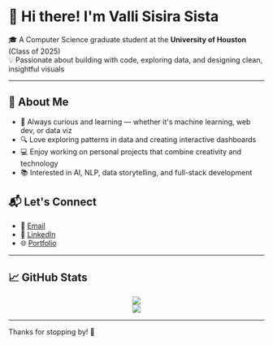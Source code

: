 # 👋 Hi there! I'm Valli Sisira Sista

🎓 A Computer Science graduate student at the **University of Houston** (Class of 2025)  
💡 Passionate about building with code, exploring data, and designing clean, insightful visuals

---

## 🌟 About Me

- 🧠 Always curious and learning — whether it's machine learning, web dev, or data viz
- 🔍 Love exploring patterns in data and creating interactive dashboards
- 💻 Enjoy working on personal projects that combine creativity and technology
- 📚 Interested in AI, NLP, data storytelling, and full-stack development


## 📬 Let's Connect

- 📧 [Email](mailto:svallisisira@gmail.com)  
- 💼 [LinkedIn](https://www.linkedin.com/in/valli-sisira-sista-52882a237/)  
- 🌐 [Portfolio](#)

---

## 📈 GitHub Stats


<div align="center">

  <a href="https://github.com/vallisisirasista">
    <img src="https://github-profile-summary-cards.vercel.app/api/cards/profile-details?username=ValliSisira&theme=github_dark" />
  </a>
  <br/>

  <a href="https://github.com/vallisisirasista">
    <img src="https://github-readme-stats.vercel.app/api/top-langs/?username=ValliSisira&layout=compact&theme=github_dark&langs_count=10" />
  </a>
</div>


---

Thanks for stopping by! 🚀
